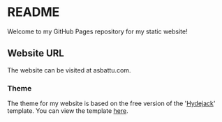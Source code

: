 # README

Welcome to my GitHub Pages repository for my static website!
## Website URL

The website can be visited at asbattu.com.
### Theme

The theme for my website is based on the free version of the '[Hydejack](https://hydejack.com/)' template. You can view the template [here](https://hydejack.com/).

